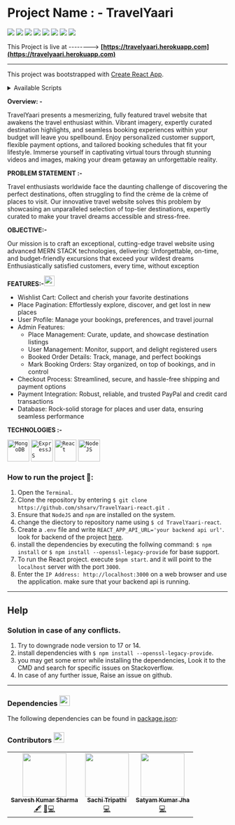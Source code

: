 # **Project Name : - TravelYaari**

   ![](https://img.shields.io/badge/MongoDB-4.2.13-003300?style=flat-circle&logo=MongoDB)
   ![](https://img.shields.io/badge/ExpressJS-4.17.1-000000?style=flat-circle&logo=Express)
   ![](https://img.shields.io/badge/React-17.0.1-87CEEB?style=flat-circle&logo=react&logoColor=309698)
   ![](https://img.shields.io/badge/NodeJS-16.0.0-009900?style=flat-circle&logo=node.js)
   ![](https://img.shields.io/npm/v/npm.svg?logo=npm)
   ![](https://img.shields.io/github/license/shsarv/TravelYaari-react?style=flat-circle)
   ![](https://img.shields.io/github/repo-size/shsarv/TravelYaari-react)
   ![](https://img.shields.io/tokei/lines/github/shsarv/TravelYaari-react?color=orange&logoColor=blue&style=flat-circle)

This Project is live at --------> **[https://travelyaari.herokuapp.com](https://travelyaari.herokuapp.com)**


<hr />

      
This project was bootstrapped with [Create React App](https://github.com/facebook/create-react-app).

<details><summary>Available Scripts</summary>

  In the project directory, you can run:
  
  ### `npm start`

Runs the app in the development mode.\
Open [http://localhost:3000](http://localhost:3000) to view it in the browser.

The page will reload if you make edits.\
You will also see any lint errors in the console.

### `npm test`

Launches the test runner in the interactive watch mode.\
See the section about [running tests](https://facebook.github.io/create-react-app/docs/running-tests) for more information.

### `npm run build`

Builds the app for production to the `build` folder.\
It correctly bundles React in production mode and optimizes the build for the best performance.
The build is minified and the filenames include the hashes.\
Your app is ready to be deployed!
See the section about [deployment](https://facebook.github.io/create-react-app/docs/deployment) for more information. 
</details>    

<strong>Overview: -</strong>

 TravelYaari presents a mesmerizing, fully featured travel website that awakens the travel enthusiast within. Vibrant imagery, expertly curated destination highlights, and seamless booking experiences within your budget will leave you spellbound. Enjoy personalized customer support, flexible payment options, and tailored booking schedules that fit your lifestyle. Immerse yourself in captivating virtual tours through stunning videos and images, making your dream getaway an unforgettable reality.

<strong>PROBLEM STATEMENT :-</strong>

Travel enthusiasts worldwide face the daunting challenge of discovering the perfect destinations, often struggling to find the crème de la crème of places to visit. Our innovative travel website solves this problem by showcasing an unparalleled selection of top-tier destinations, expertly curated to make your travel dreams accessible and stress-free.   

<strong>OBJECTIVE:-</strong>

Our mission is to craft an exceptional, cutting-edge travel website using advanced MERN STACK technologies, delivering: Unforgettable, on-time, and budget-friendly excursions that exceed your wildest dreams Enthusiastically satisfied customers, every time, without exception


<strong>FEATURES:-</strong><img src="https://www.flaticon.com/svg/static/icons/svg/2643/2643513.svg" width="24px">

- Wishlist Cart: Collect and cherish your favorite destinations
- Place Pagination: Effortlessly explore, discover, and get lost in new places
- User Profile: Manage your bookings, preferences, and travel journal
- Admin Features:
    - Place Management: Curate, update, and showcase destination listings
    - User Management: Monitor, support, and delight registered users
    - Booked Order Details: Track, manage, and perfect bookings
    - Mark Booking Orders: Stay organized, on top of bookings, and in control
- Checkout Process: Streamlined, secure, and hassle-free shipping and payment options
- Payment Integration: Robust, reliable, and trusted PayPal and credit card transactions
- Database: Rock-solid storage for places and user data, ensuring seamless performance
    

**TECHNOLOGIES :-**


<code><img height="50" src="https://www.vectorlogo.zone/logos/mongodb/mongodb-ar21.svg" title="MongoDB"></code>
<code><img height="50" src="https://www.vectorlogo.zone/logos/expressjs/expressjs-ar21.svg" title="ExpressJS"></code>
 <code><img height="50" src="https://www.vectorlogo.zone/logos/reactjs/reactjs-ar21.svg" title="React"></code>
 <code><img height="50" src="https://www.vectorlogo.zone/logos/nodejs/nodejs-ar21.svg" title="NodeJS"></code>



### How to run the project 🚀:

  1. Open the `Terminal`.
  2. Clone the repository by entering `$ git clone https://github.com/shsarv/TravelYaari-react.git `.
  3. Ensure that `NodeJS` and `npm` are installed on the system.
  4. change the diectory to repository name using  `$ cd TravelYaari-react`.
  4. Create a `.env` file and write `REACT_APP_API_URL='your backend api url'`. look for backend of the project [here](https://github.com/shsarv/TravelYaari-api).
  5. install the dependencies by executing the follwing command: `$ npm install` or `$ npm install --openssl-legacy-provide` for base support.
  6. To run the React project. execute `$npm start`. and it will point to the `localhost` server with the port `3000`.
  8. Enter the `IP Address: http://localhost:3000` on a web browser and use the application. make sure that your backend api is running.


--------------------
## Help

### Solution in case of any conflicts.

1. Try to downgrade node version to 17 or 14.
2. install dependencies with `$ npm install --openssl-legacy-provide`.
3. you may get some error while installing the dependencies, Look it to the CMD and search for specific issues on Stackoverflow.
4. In case of any further issue, Raise an issue on github.

-----------------------------

### Dependencies <img src="https://www.flaticon.com/svg/static/icons/svg/2621/2621122.svg" width="24px">

The following dependencies can be found in [package.json](https://github.com/shsarv/TravelYaari-react/blob/master/package.json):

### Contributors <img src="https://www.flaticon.com/svg/static/icons/svg/1534/1534938.svg" width="24px">

<table>
  <tr>
    <td align="center"><a href="https://github.com/shsarv"><img src="https://avatars2.githubusercontent.com/u/55739302?s=400&u=1e7714cb1cbe3437a527a877486c94611f0e7ab0&v=4" width="100px;" alt=""/><br /><sub><b>Sarvesh Kumar Sharma</b></sub></a><br /><a href="/#" title="Content">🖋</a> <a href="https://github.com/shsarv/TravelYaari-react/commits?author=shsarv" title="Documentation">📖</a><a href="https://github.com/shsarv/TravelYaari-react/commits?author=shsarv" title="Code">💻</a></td>
  <td align="center"><a href="https://github.com/sachi42"><img src="https://avatars.githubusercontent.com/u/61285008?v=4" width="100px;" alt=""/><br /><sub><b>Sachi Tripathi</b></sub></a><br /><a href="https://github.com/shsarv/TravelYaari-react/commits?author=sachi42" title="Code">💻</a></td>
    <td align="center"><a href="https://github.com/satyamjha1710"><img src="https://avatars.githubusercontent.com/u/61418608?v=4" width="100px;" alt=""/><br /><sub><b>Satyam Kumar Jha</b></sub></a><br /><a href="https://github.com/shsarv/TravelYaari-react/commits?author=satyamjha1710" title="Code">💻</a></td>
   <tr>
    <table>
      







